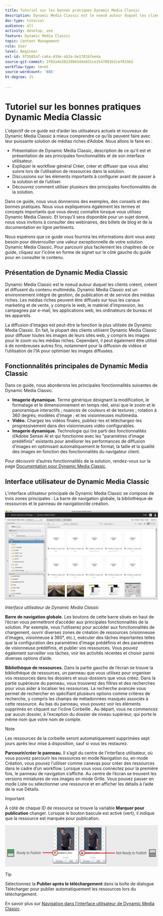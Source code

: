 ```yaml
---
title: Tutoriel sur les bonnes pratiques Dynamic Media Classic
description: Dynamic Media Classic est le noeud autour duquel les clients créent, créent et diffusent du contenu multimédia. Ce tutoriel sur les bonnes pratiques a été créé pour aider les utilisateurs actuels et nouveaux de Dynamic Media Classic à mieux comprendre ce qu’ils peuvent faire avec cette puissante solution de médias riches d’Adobe. Dans cette partie du tutoriel, vous découvrirez ce qu’est Dynamic Media Classic et examinerez brièvement ses principales fonctionnalités et son interface utilisateur.
doc-type: tutorial
audience: all
activity: develop, use
feature: Dynamic Media Classic
topic: Content Management
role: User
level: Beginner
exl-id: 975b85af-ca6a-419e-ab2a-6e1781bfee4a
source-git-commit: 2f02a4e202390434de831ce1547001b2cef01562
workflow-type: tm+mt
source-wordcount: '885'
ht-degree: 1%

---
```


# Tutoriel sur les bonnes pratiques Dynamic Media Classic

L’objectif de ce guide est d’aider les utilisateurs actuels et nouveaux de Dynamic Media Classic à mieux comprendre ce qu’ils peuvent faire avec leur puissante solution de médias riches d’Adobe. Nous allons le faire en :

- Présentation de Dynamic Media Classic, description de ce qu’il est et présentation de ses principales fonctionnalités et de son interface utilisateur.
- Expliquer le workflow général Créer, créer et diffuser que vous allez suivre lors de l’utilisation de ressources dans la solution.
- Discussions sur les éléments importants à configurer avant de passer à la solution et de l’utiliser.
- Découvrez comment utiliser plusieurs des principales fonctionnalités de la solution.

Dans ce guide, nous vous donnerons des exemples, des conseils et des bonnes pratiques. Nous vous expliquerons également les termes et concepts importants que vous devez connaître lorsque vous utilisez Dynamic Media Classic. Et lorsqu’il sera disponible pour un sujet donné, nous vous invitons à consulter des webinaires, des billets de blog et de la documentation en ligne pertinents.

Nous espérons que ce guide vous fournira les informations dont vous avez besoin pour déverrouiller une valeur exceptionnelle de votre solution Dynamic Media Classic. Pour parcourir plus facilement les chapitres de ce guide, cliquez sur l’icône en forme de signet sur le côté gauche du guide pour en consulter le contenu.

## Présentation de Dynamic Media Classic

Dynamic Media Classic est le noeud autour duquel les clients créent, créent et diffusent du contenu multimédia. Dynamic Media Classic est un environnement intégré de gestion, de publication et de service des médias riches. Les médias riches peuvent être diffusés sur tous les canaux marketing et de vente, y compris le web, le matériel d’impression, les campagnes par e-mail, les applications web, les ordinateurs de bureau et les appareils.

La diffusion d’images est peut-être la fonction la plus utilisée de Dynamic Media Classic. En fait, la plupart des clients utilisent Dynamic Media Classic pour diffuser toutes les images de leurs sites web, y compris les images pour le zoom ou les médias riches. Cependant, il peut également être utilisé à de nombreuses autres fins, notamment pour la diffusion de vidéos et l’utilisation de l’IA pour optimiser les images diffusées.

## Fonctionnalités principales de Dynamic Media Classic

Dans ce guide, nous aborderons les principales fonctionnalités suivantes de Dynamic Media Classic.

- **Imagerie dynamique.** Terme générique désignant la modification, le formatage et le dimensionnement en temps réel, ainsi que le zoom et le panoramique interactifs ; nuances de couleurs et de textures ; rotation à 360 degrés; modèles d’image ; et les visionneuses multimédia.
- **Vidéo.** Chargez les vidéos finales, publiez-les et téléchargez-les progressivement dans des visionneuses vidéo configurables.
- **Imagerie dynamique.** Technologie qui tire parti des fonctionnalités d’Adobe Sensei AI et qui fonctionne avec les &quot;paramètres d’image prédéfinis&quot; existants pour améliorer les performances de diffusion d’images en optimisant automatiquement le format, la taille et la qualité des images en fonction des fonctionnalités du navigateur client.

Pour découvrir d’autres fonctionnalités de la solution, rendez-vous sur la page [Documentation pour Dynamic Media Classic](https://experienceleague.adobe.com/docs/dynamic-media-classic/using/intro/introduction.html).

## Interface utilisateur de Dynamic Media Classic

L’interface utilisateur principale de Dynamic Media Classic se compose de trois zones principales : La barre de navigation globale, la bibliothèque de ressources et le panneau de navigation/de création.

![image](assets/overview/overview-dmc-ui-ew.png)

_Interface utilisateur de Dynamic Media Classic_

**Barre de navigation globale.** Les boutons de cette barre situés en haut de l’écran vous permettront d’accéder aux principales fonctionnalités de la solution. Par exemple, vous l’utiliserez pour accéder aux fonctionnalités de chargement, ouvrir diverses zones de création de ressources (visionneuse d’images, visionneuse à 360°, etc.), exécuter des tâches importantes telles que la configuration des paramètres d’image prédéfinis et des paramètres de visionneuse prédéfinis, et publier vos ressources. Vous pouvez également surveiller vos tâches, voir les activités récentes et choisir parmi diverses options d’aide.

**Bibliothèque de ressources.** Dans la partie gauche de l’écran se trouve la bibliothèque de ressources, un panneau que vous utilisez pour organiser vos ressources dans les dossiers et sous-dossiers que vous créez. Dans la partie supérieure du panneau, vous trouverez des filtres et des recherches pour vous aider à localiser les ressources. La recherche avancée vous permet de rechercher en spécifiant plusieurs options comme critères de recherche, y compris les champs de métadonnées masqués associés à cette ressource. Au bas du panneau, vous pouvez voir les éléments supprimés en cliquant sur l’icône Corbeille . Au départ, vous ne commencez par aucun dossier, à l’exception du dossier de niveau supérieur, qui porte le même nom que votre nom de compte.

>[!NOTE]
>
>Les ressources de la corbeille seront automatiquement supprimées sept jours après leur mise à disposition, sauf si vous les restaurez.

**Parcourir/créer le panneau.** Il s’agit du centre de l’interface utilisateur, où vous pouvez parcourir les ressources en mode Navigation ou, en mode Création, vous pouvez l’utiliser comme canevas pour créer des ressources dans le cadre d’un workflow. Lorsque vous vous connectez pour la première fois, le panneau de navigation s’affiche. Au centre de l’écran se trouvent les versions miniatures de vos images en mode Grille. Vous pouvez passer en mode Liste ou sélectionner une ressource et en afficher les détails à l’aide de la vue Détails.

>[!IMPORTANT]
>
>À côté de chaque ID de ressource se trouve la variable **Marquer pour publication** changer. Lorsque le bouton bascule est activé (vert), il indique que la ressource est marquée pour publication.

![image](assets/overview/overview-mark-for-publish.png)

>[!TIP]
>
>Sélectionnez la **Publier après le téléchargement** dans la boîte de dialogue Télécharger pour publier automatiquement les ressources lors du téléchargement.

En savoir plus sur [Navigation dans l’interface utilisateur de Dynamic Media Classic](https://experienceleague.adobe.com/docs/dynamic-media-classic/using/getting-started/navigation-basics.html).
